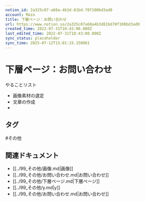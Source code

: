 ```yaml
---
notion_id: 2a325c07-a68a-4b3d-81bd-70f100bd3ad0
account: Main
title: 下層ページ：お問い合わせ
url: https://www.notion.so/2a325c07a68a4b3d81bd70f100bd3ad0
created_time: 2022-07-31T10:43:00.000Z
last_edited_time: 2022-07-31T10:43:00.000Z
sync_status: placeholder
sync_time: 2025-07-12T15:01:15.150861
---
```

# 下層ページ：お問い合わせ

やることリスト
- 画像素材の選定
- 文章の作成
- 

## タグ

#その他 

## 関連ドキュメント

- [[../99_その他/画像.md|画像]]
- [[../99_その他/お問い合わせ.md|お問い合わせ]]
- [[../99_その他/下層ページ.md|下層ページ]]
- [[../99_その他/y.md|y]]
- [[../99_その他/お問い合わせ.md|お問い合わせ]]
